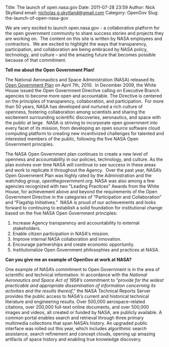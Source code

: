 Title: The launch of open.nasa.gov
Date: 2011-07-28 23:59
Author: Nick Skytland
email: nicholas.g.skytland@gmail.com
Category: OpenGov
Slug: the-launch-of-open-nasa-gov

We are very excited to launch open.nasa.gov - a collaborative platform
for the open government community to share success stories and projects
they are working on.  The content on this site is written by NASA
employees and contractors.  We are excited to highlight the ways that
transparency, participation, and collaboration are being embraced by
NASA policy, technology, and culture – and the amazing future that
becomes possible because of that commitment.

**Tell me about the Open Government Plan!**

The National Aeronautics and Space Administration (NASA) released its
[Open Government Plan][] on April 7th, 2010.  In December 2009, the
White House issued the Open Government Directive calling on Executive
Branch agencies to become more open and accountable. The Directive is
centered on the principles of transparency, collaboration, and
participation.  For more than 50 years, NASA has developed and nurtured
a rich culture of openness, fostering collaboration among scientists and
sharing the excitement surrounding scientific discoveries, aeronautics,
and space with the public at large.  NASA is striving to incorporate
open government into every facet of its mission, from developing an open
source software cloud computing platform to creating new incentivized
challenges for talented and interested members of the public, following
the five NASA Open Government principles.

The NASA Open Government plan continues to create a new level of
openness and accountability in our policies, technology, and culture. As
the plan evolves over time NASA will continue to see success in these
areas and work to replicate it throughout the Agency.  Over the past
year, NASA’s Open Government Plan was highly rated by the Administration
and the watchdog group, *openthegovernment.org.* NASA was also among a
few agencies recognized with two "Leading Practices" Awards from the
White House, for achievement above and beyond the requirements of the
Open Government Directive in the categories of “Participation and
Collaboration” and “Flagship Initiatives.”  NASA is proud of our
achievements and looks forward to continuing to establish a solid
foundation for institutional change based on the five NASA Open
Government principles:

1.  Increase Agency transparency and accountability to external
    stakeholders.
2.  Enable citizen participation in NASA's mission.
3.  Improve internal NASA collaboration and innovation.
4.  Encourage partnerships and create economic opportunity.
5.  Institutionalize Open Government philosophies and practices at NASA.

**Can you give me an example of OpenGov at work at NASA?**

One example of NASA’s commitment to Open Government is in the area of
scientific and technical information. In accordance with the *National
Aeronautics and Space Act of 1958’s* commitment to “*provide for the
widest practicable and appropriate dissemination of information
concerning its activities and the results thereof*,” the NASA Technical
Reports Server provides the public access to NASA's current and
historical technical literature and engineering results. Over 500,000
aerospace-related citations, over 200,000 full-text online documents,
and over 500,000 images and videos, all created or funded by NASA, are
publicly available. A common portal enables search and retrieval through
three primary multimedia collections that span NASA’s history. An
upgraded public interface was rolled out this year, which includes
algorithmic search assistance, search refinement and concept clouds,
opening up amazing artifacts of space history and enabling true
knowledge discovery.

 

  [Open Government Plan]: http://www.nasa.gov/open/plan/index.html
